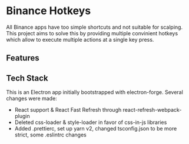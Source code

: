 # Binance Hotkeys

All Binance apps have too simple shortcuts and not suitable for scalping.
This project aims to solve this by providing multiple convinient hotkeys
which allow to execute multiple actions at a single key press.

## Features

## Tech Stack

This is an Electron app initially bootstrapped with electron-forge.
Several changes were made:

- React support & React Fast Refresh through react-refresh-webpack-plugin
- Deleted css-loader & style-loader in favor of css-in-js libraries
- Added .prettierc, set up yarn v2, changed tsconfig.json to be more strict, some .eslintrc changes
